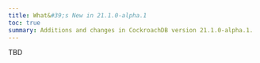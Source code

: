 ```yaml
---
title: What&#39;s New in 21.1.0-alpha.1
toc: true
summary: Additions and changes in CockroachDB version 21.1.0-alpha.1.
---
```


TBD
